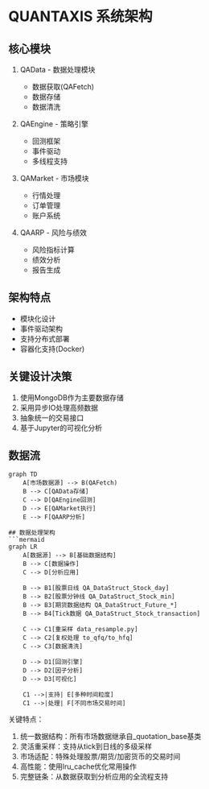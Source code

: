 # QUANTAXIS 系统架构

## 核心模块
1. QAData - 数据处理模块
   - 数据获取(QAFetch)
   - 数据存储
   - 数据清洗

2. QAEngine - 策略引擎
   - 回测框架
   - 事件驱动
   - 多线程支持

3. QAMarket - 市场模块
   - 行情处理
   - 订单管理
   - 账户系统

4. QAARP - 风险与绩效
   - 风险指标计算
   - 绩效分析
   - 报告生成

## 架构特点
- 模块化设计
- 事件驱动架构
- 支持分布式部署
- 容器化支持(Docker)

## 关键设计决策
1. 使用MongoDB作为主要数据存储
2. 采用异步IO处理高频数据
3. 抽象统一的交易接口
4. 基于Jupyter的可视化分析

## 数据流
```mermaid
graph TD
    A[市场数据源] --> B(QAFetch)
    B --> C[QAData存储]
    C --> D[QAEngine回测]
    D --> E[QAMarket执行]
    E --> F[QAARP分析]

## 数据处理架构
```mermaid
graph LR
    A[数据源] --> B[基础数据结构]
    B --> C[数据操作]
    C --> D[分析应用]
    
    B --> B1[股票日线 QA_DataStruct_Stock_day]
    B --> B2[股票分钟线 QA_DataStruct_Stock_min]  
    B --> B3[期货数据结构 QA_DataStruct_Future_*]
    B --> B4[Tick数据 QA_DataStruct_Stock_transaction]
    
    C --> C1[重采样 data_resample.py]
    C --> C2[复权处理 to_qfq/to_hfq]
    C --> C3[数据清洗]
    
    D --> D1[回测引擎]
    D --> D2[因子分析]
    D --> D3[可视化]

    C1 -->|支持| E[多种时间粒度]
    C1 -->|处理| F[不同市场交易时间]
```

关键特点：
1. 统一数据结构：所有市场数据继承自_quotation_base基类
2. 灵活重采样：支持从tick到日线的多级采样
3. 市场适配：特殊处理股票/期货/加密货币的交易时间
4. 高性能：使用lru_cache优化常用操作
5. 完整链条：从数据获取到分析应用的全流程支持
